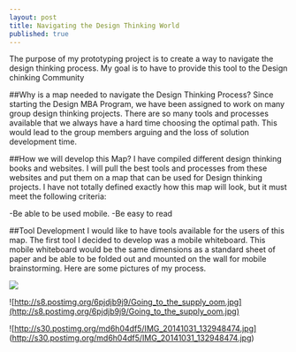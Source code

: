 ```yaml
---
layout: post
title: Navigating the Design Thinking World
published: true
---
```


The purpose of my prototyping project is to create a way to navigate the design thinking process. My goal is to have to provide this tool to the Design chinking Community

##Why is a map needed to navigate the Design Thinking Process?
Since starting the Design MBA Program, we have been assigned to work on many group design thinking projects. There are so many tools and processes available that we always have a hard time choosing the optimal path. This would lead to the group members arguing and the loss of solution development time. 

##How we will develop this Map?
I have compiled different design thinking books and websites. I will pull the best tools and processes from these websites and put them on a map that can be used for Design thinking projects. I have not totally defined exactly how this map will look, but it must meet the following criteria:

-Be able to be used mobile.
-Be easy to read

##Tool Development
I would like to have tools available for the users of this map. The first tool I decided to develop was a mobile whiteboard. This mobile whiteboard would be the same dimensions as a standard sheet of paper and be able to be folded out and mounted on the wall for mobile brainstorming. Here are some pictures of my process.









![](/)


![http://s8.postimg.org/6pjdjb9j9/Going_to_the_supply_oom.jpg](http://s8.postimg.org/6pjdjb9j9/Going_to_the_supply_oom.jpg)

![http://s30.postimg.org/md6h04df5/IMG_20141031_132948474.jpg]
(http://s30.postimg.org/md6h04df5/IMG_20141031_132948474.jpg)

